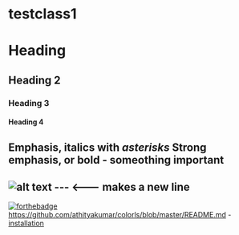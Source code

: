 # testclass1
# Heading
## Heading 2 
### Heading 3
#### Heading 4
Emphasis, italics with _asterisks_ 
Strong emphasis, or bold - **someothing important**
---
![alt text](https://www.thesprucepets.com/thmb/X4Gs6Ct7szs4W3VFiJFHwQGLlmY=/2032x1143/smart/filters:no_upscale()/JasonNastaszewskiEyeEmBritishBulldog-772f3705fb164f5db16793aa44f5115f.jpg "some text")
--- <--- makes a new line
---
[![forthebadge](http://forthebadge.com/images/badges/made-with-ruby.svg)](http://forthebadge.com)
https://github.com/athityakumar/colorls/blob/master/README.md
-[installation](#installation)
